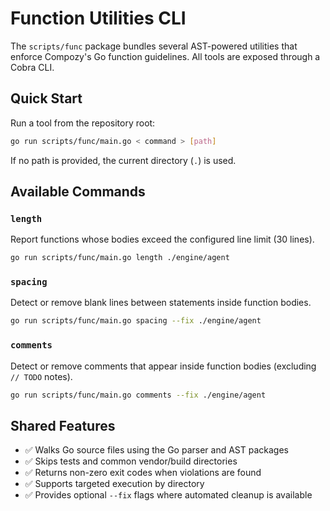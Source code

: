 # Function Utilities CLI

The `scripts/func` package bundles several AST-powered utilities that enforce Compozy's Go function guidelines. All tools are exposed through a Cobra CLI.

## Quick Start

Run a tool from the repository root:

```bash
go run scripts/func/main.go < command > [path]
```

If no path is provided, the current directory (`.`) is used.

## Available Commands

### `length`

Report functions whose bodies exceed the configured line limit (30 lines).

```bash
go run scripts/func/main.go length ./engine/agent
```

### `spacing`

Detect or remove blank lines between statements inside function bodies.

```bash
go run scripts/func/main.go spacing --fix ./engine/agent
```

### `comments`

Detect or remove comments that appear inside function bodies (excluding `// TODO` notes).

```bash
go run scripts/func/main.go comments --fix ./engine/agent
```

## Shared Features

- ✅ Walks Go source files using the Go parser and AST packages
- ✅ Skips tests and common vendor/build directories
- ✅ Returns non-zero exit codes when violations are found
- ✅ Supports targeted execution by directory
- ✅ Provides optional `--fix` flags where automated cleanup is available

